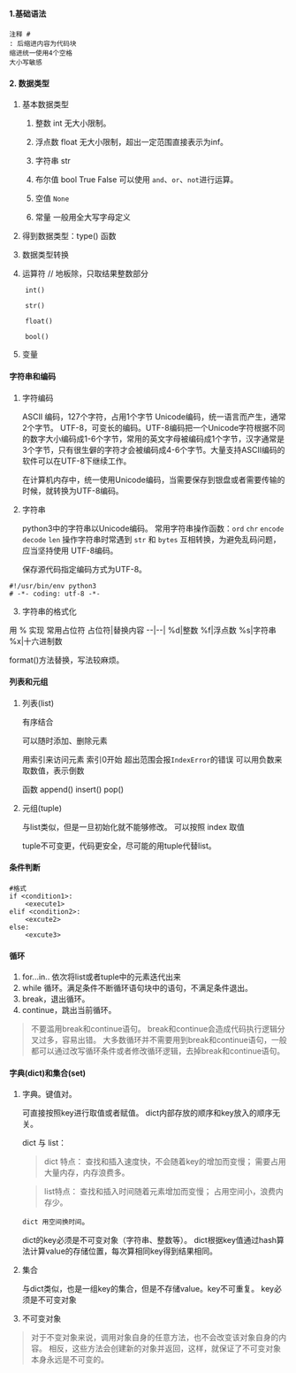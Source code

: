#### 1.基础语法

    注释 #
    : 后缩进内容为代码块
    缩进统一使用4个空格
    大小写敏感

#### 2. 数据类型

1. 基本数据类型

    1. 整数 int 无大小限制。

    2. 浮点数 float 无大小限制，超出一定范围直接表示为inf。

    3. 字符串 str

    4. 布尔值 bool
        True
        False
        可以使用 `and`、`or`、`not`进行运算。

    5. 空值 `None`
    6. 常量 一般用全大写字母定义

2. 得到数据类型：type() 函数

3. 数据类型转换
4. 运算符
    // 地板除，只取结果整数部分

```
    int()

    str()

    float()

    bool()
```

5. 变量

#### 字符串和编码

1. 字符编码

    ASCII 编码，127个字符，占用1个字节
    Unicode编码，统一语言而产生，通常2个字节。
    UTF-8，可变长的编码。UTF-8编码把一个Unicode字符根据不同的数字大小编码成1-6个字节，常用的英文字母被编码成1个字节，汉字通常是3个字节，只有很生僻的字符才会被编码成4-6个字节。大量支持ASCII编码的软件可以在UTF-8下继续工作。

    在计算机内存中，统一使用Unicode编码，当需要保存到银盘或者需要传输的时候，就转换为UTF-8编码。

2. 字符串

   python3中的字符串以Unicode编码。
   常用字符串操作函数：`ord` `chr` `encode` `decode` `len`
   操作字符串时常遇到 `str` 和 `bytes` 互相转换，为避免乱码问题，应当坚持使用 UTF-8编码。

   保存源代码指定编码方式为UTF-8。

```
#!/usr/bin/env python3
# -*- coding: utf-8 -*-
```

3. 字符串的格式化

用 % 实现
常用占位符
占位符|替换内容
--|--|
%d|整数
%f|浮点数
%s|字符串
%x|十六进制数

format()方法替换，写法较麻烦。

#### 列表和元组

1. 列表(list)

    有序结合

    可以随时添加、删除元素

    用索引来访问元素
        索引0开始
        超出范围会报`IndexError`的错误
        可以用负数来取数值，表示倒数

    函数
        append()
        insert()
        pop()

2. 元组(tuple)

    与list类似，但是一旦初始化就不能够修改。
    可以按照 index 取值

    tuple不可变更，代码更安全，尽可能的用tuple代替list。

#### 条件判断

```
#格式
if <condition1>:
    <execute1>
elif <condition2>:
    <excute2>
else:
    <excute3>
```

#### 循环

1. for...in.. 依次将list或者tuple中的元素迭代出来
2. while 循环。满足条件不断循环语句块中的语句，不满足条件退出。
3. break，退出循环。
4. continue，跳出当前循环。

>不要滥用break和continue语句。
>break和continue会造成代码执行逻辑分叉过多，容易出错。
>大多数循环并不需要用到break和continue语句，一般都可以通过改写循环条件或者修改循环逻辑，去掉break和continue语句。

#### 字典(dict)和集合(set)

1. 字典。键值对。

    可直接按照key进行取值或者赋值。
    dict内部存放的顺序和key放入的顺序无关。

    dict 与 list：
    >dict 特点：
    >查找和插入速度快，不会随着key的增加而变慢；
    >需要占用大量内存，内存浪费多。

    >list特点：
    >查找和插入时间随着元素增加而变慢；
    >占用空间小，浪费内存少。

    `dict 用空间换时间`。

    dict的key必须是不可变对象（字符串、整数等）。
    dict根据key值通过hash算法计算value的存储位置，每次算相同key得到结果相同。

2. 集合

    与dict类似，也是一组key的集合，但是不存储value。key不可重复。
    key必须是不可变对象

3. 不可变对象

>对于不变对象来说，调用对象自身的任意方法，也不会改变该对象自身的内容。
>相反，这些方法会创建新的对象并返回，这样，就保证了不可变对象本身永远是不可变的。
